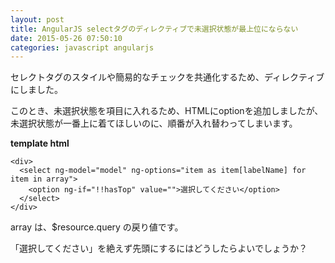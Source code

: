 ```yaml
---
layout: post
title: AngularJS selectタグのディレクティブで未選択状態が最上位にならない
date: 2015-05-26 07:50:10
categories: javascript angularjs
---
```

<p>セレクトタグのスタイルや簡易的なチェックを共通化するため、ディレクティブにしました。</p>

<p>このとき、未選択状態を項目に入れるため、HTMLにoptionを追加しましたが、<br>
未選択状態が一番上に着てほしいのに、順番が入れ替わってしまいます。</p>

<p><strong>template html</strong> </p>

<pre><code>&lt;div&gt;
  &lt;select ng-model="model" ng-options="item as item[labelName] for item in array"&gt;
    &lt;option ng-if="!!hasTop" value=""&gt;選択してください&lt;/option&gt;
  &lt;/select&gt;
&lt;/div&gt;
</code></pre>

<p>array は、$resource.query の戻り値です。</p>

<p>「選択してください」を絶えず先頭にするにはどうしたらよいでしょうか？</p>

